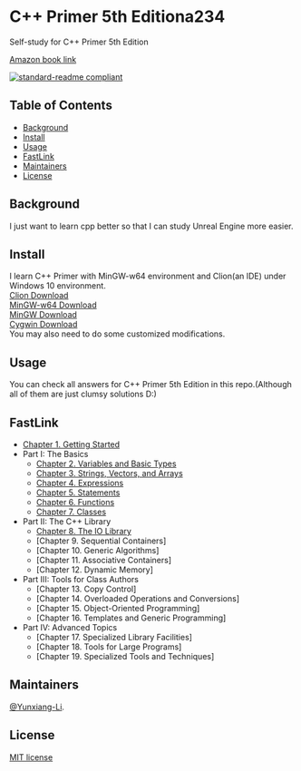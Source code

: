 # C++ Primer 5th Editiona234

Self-study for C++ Primer 5th Edition<br>

[Amazon book link](https://www.amazon.com/C-Primer-Stanley-B-Lippman-ebook/dp/B0091I7FEQ/ref=sr_1_1?dchild=1&keywords=Cpp+primer&qid=1588913221&sr=8-1)

[![standard-readme compliant](https://img.shields.io/badge/readme%20style-standard-brightgreen.svg?style=flat-square)](https://github.com/RichardLitt/standard-readme)

## Table of Contents

- [Background](#background)
- [Install](#install)
- [Usage](#usage)
- [FastLink](#fastlink)
- [Maintainers](#maintainers)
- [License](#license)

## Background<br>
I just want to learn cpp better so that I can study Unreal Engine more easier.

## Install

I learn C++ Primer with MinGW-w64 environment and Clion(an IDE) under Windows 10 environment.<br>
[Clion Download](https://www.jetbrains.com/clion/download/#section=windows)<br>
[MinGW-w64 Download](http://mingw-w64.org/doku.php/download)<br>
[MinGW Download](https://osdn.net/projects/mingw/releases/)<br>
[Cygwin Download](https://cygwin.com/install.html)<br>
You may also need to do some customized modifications.

## Usage

You can check all answers for C++ Primer 5th Edition in this repo.(Although all of them are just clumsy solutions D:)

## FastLink

- [Chapter 1. Getting Started](https://github.com/Yunxiang-Li/Cpp_Primer/blob/master/Chapter%201.%20Getting%20Started/Chapter%201.%20Getting%20Started.md)
- Part I: The Basics
  - [Chapter 2. Variables and Basic Types](https://github.com/Yunxiang-Li/Cpp_Primer/blob/master/Chapter%202.%20Variables%20and%20Basic%20Types/Chapter%202.%20Variables%20and%20Basic%20Types.md)
  - [Chapter 3. Strings, Vectors, and Arrays](https://github.com/Yunxiang-Li/Cpp_Primer/blob/master/Chapter%203.%20Strings,%20Vectors,%20and%20Arrays/Chapter%203.%20Strings,%20Vectors,%20and%20Arrays.md)
  - [Chapter 4. Expressions](https://github.com/Yunxiang-Li/Cpp_Primer/blob/master/Chapter%204.%20Expressions/Chapter%204.%20Expressions.md)
  - [Chapter 5. Statements](https://github.com/Yunxiang-Li/Cpp_Primer/blob/master/Chapter%205.%20Statements/Chapter%205.%20Statements.md)
  - [Chapter 6. Functions](https://github.com/Yunxiang-Li/Cpp_Primer/blob/master/Chapter%206.%20Functions/Chapter%206.%20Functions.md)
  - [Chapter 7. Classes](https://github.com/Yunxiang-Li/Cpp_Primer/blob/master/Chapter%207.%20Classes/Chapter%207.Classes.md)
- Part II: The C++ Library
  - [Chapter 8. The IO Library](https://github.com/Yunxiang-Li/Cpp_Primer/blob/master/Chapter%208.%20The%20IO%20Library/Chapter%208.%20The%20IO%20Library.md)
  - [Chapter 9. Sequential Containers]
  - [Chapter 10. Generic Algorithms]
  - [Chapter 11. Associative Containers]
  - [Chapter 12. Dynamic Memory]
- Part III: Tools for Class Authors
  - [Chapter 13. Copy Control]
  - [Chapter 14. Overloaded Operations and Conversions]
  - [Chapter 15. Object-Oriented Programming]
  - [Chapter 16. Templates and Generic Programming]
- Part IV:  Advanced Topics
  - [Chapter 17. Specialized Library Facilities]
  - [Chapter 18. Tools for Large Programs]
  - [Chapter 19. Specialized Tools and Techniques]

## Maintainers

[@Yunxiang-Li](https://github.com/Yunxiang-Li).

## License

[MIT license](https://github.com/Yunxiang-Li/Cpp_Primer/blob/master/LICENSE)
